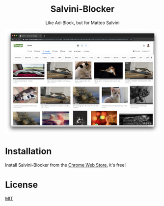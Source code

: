 <h1 align="center"> Salvini-Blocker </h1>
<p align="center"> Like Ad-Block, but for Matteo Salvini  </p>

<img src="/docs/Salvini-Block.png" align="center" />

# Installation

Install Salvini-Blocker from the [Chrome Web Store](https://chrome.google.com/webstore/detail/salvini-blocker/bgceopfkpahkhabbcjegjmanckmmdlde), it's free!

# License

[MIT](/LICENSE.md)
